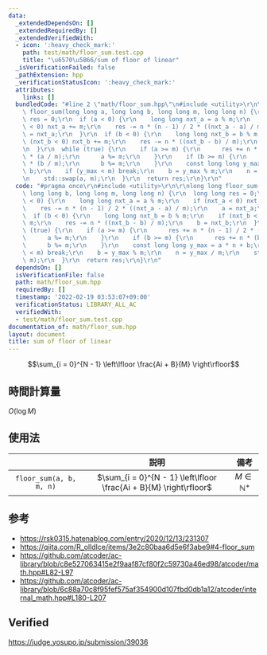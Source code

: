 ```yaml
---
data:
  _extendedDependsOn: []
  _extendedRequiredBy: []
  _extendedVerifiedWith:
  - icon: ':heavy_check_mark:'
    path: test/math/floor_sum.test.cpp
    title: "\u6570\u5B66/sum of floor of linear"
  _isVerificationFailed: false
  _pathExtension: hpp
  _verificationStatusIcon: ':heavy_check_mark:'
  attributes:
    links: []
  bundledCode: "#line 2 \"math/floor_sum.hpp\"\n#include <utility>\r\n\r\nlong long\
    \ floor_sum(long long a, long long b, long long m, long long n) {\r\n  long long\
    \ res = 0;\r\n  if (a < 0) {\r\n    long long nxt_a = a % m;\r\n    if (nxt_a\
    \ < 0) nxt_a += m;\r\n    res -= n * (n - 1) / 2 * ((nxt_a - a) / m);\r\n    a\
    \ = nxt_a;\r\n  }\r\n  if (b < 0) {\r\n    long long nxt_b = b % m;\r\n    if\
    \ (nxt_b < 0) nxt_b += m;\r\n    res -= n * ((nxt_b - b) / m);\r\n    b = nxt_b;\r\
    \n  }\r\n  while (true) {\r\n    if (a >= m) {\r\n      res += n * (n - 1) / 2\
    \ * (a / m);\r\n      a %= m;\r\n    }\r\n    if (b >= m) {\r\n      res += n\
    \ * (b / m);\r\n      b %= m;\r\n    }\r\n    const long long y_max = a * n +\
    \ b;\r\n    if (y_max < m) break;\r\n    b = y_max % m;\r\n    n = y_max / m;\r\
    \n    std::swap(a, m);\r\n  }\r\n  return res;\r\n}\r\n"
  code: "#pragma once\r\n#include <utility>\r\n\r\nlong long floor_sum(long long a,\
    \ long long b, long long m, long long n) {\r\n  long long res = 0;\r\n  if (a\
    \ < 0) {\r\n    long long nxt_a = a % m;\r\n    if (nxt_a < 0) nxt_a += m;\r\n\
    \    res -= n * (n - 1) / 2 * ((nxt_a - a) / m);\r\n    a = nxt_a;\r\n  }\r\n\
    \  if (b < 0) {\r\n    long long nxt_b = b % m;\r\n    if (nxt_b < 0) nxt_b +=\
    \ m;\r\n    res -= n * ((nxt_b - b) / m);\r\n    b = nxt_b;\r\n  }\r\n  while\
    \ (true) {\r\n    if (a >= m) {\r\n      res += n * (n - 1) / 2 * (a / m);\r\n\
    \      a %= m;\r\n    }\r\n    if (b >= m) {\r\n      res += n * (b / m);\r\n\
    \      b %= m;\r\n    }\r\n    const long long y_max = a * n + b;\r\n    if (y_max\
    \ < m) break;\r\n    b = y_max % m;\r\n    n = y_max / m;\r\n    std::swap(a,\
    \ m);\r\n  }\r\n  return res;\r\n}\r\n"
  dependsOn: []
  isVerificationFile: false
  path: math/floor_sum.hpp
  requiredBy: []
  timestamp: '2022-02-19 03:53:07+09:00'
  verificationStatus: LIBRARY_ALL_AC
  verifiedWith:
  - test/math/floor_sum.test.cpp
documentation_of: math/floor_sum.hpp
layout: document
title: sum of floor of linear
---
```


$$\sum_{i = 0}^{N - 1} \left\lfloor \frac{Ai + B}{M} \right\rfloor$$


## 時間計算量

$O(\log{M})$


## 使用法

||説明|備考|
|:--:|:--:|:--:|
|`floor_sum(a, b, m, n)`|$\sum_{i = 0}^{N - 1} \left\lfloor \frac{Ai + B}{M} \right\rfloor$|$M \in \mathbb{N}^+$|


## 参考

- https://rsk0315.hatenablog.com/entry/2020/12/13/231307
- https://qiita.com/R_olldIce/items/3e2c80baa6d5e6f3abe9#4-floor_sum
- https://github.com/atcoder/ac-library/blob/c8e527063415e2f9aaf87cf80f2c59730a46ed98/atcoder/math.hpp#L82-L97
- https://github.com/atcoder/ac-library/blob/6c88a70c8f95fef575af354900d107fbd0db1a12/atcoder/internal_math.hpp#L180-L207


## Verified

https://judge.yosupo.jp/submission/39036
